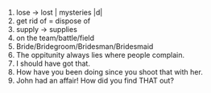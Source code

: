 1. lose -> lost | mysteries |d|
2. get rid of = dispose of
3. supply -> supplies
4. on the team/battle/field
5. Bride/Bridegroom/Bridesman/Bridesmaid
6. The oppitunity always lies where people complain.
7. I should have got that.
8. How have you been doing since you shoot that with her.
9. John had an affair! How did you find THAT out?

